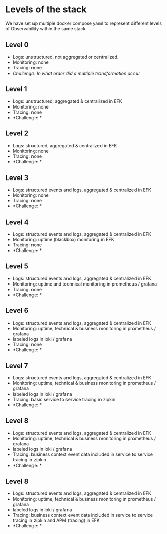 # Levels of the stack

We have set up multiple docker compose yaml to represent different levels of Observability within the same stack.

## Level 0
* Logs: unstructured, not aggregated or centralized.
* Monitoring: none
* Tracing: none
* *Challenge: In what order did a multiple transformation occur*

## Level 1
* Logs: unstructured, aggregated & centralized in EFK
* Monitoring: none
* Tracing: none
* *Challenge: *

## Level 2
* Logs: structured, aggregated & centralized in EFK
* Monitoring: none
* Tracing: none
* *Challenge: *

## Level 3
* Logs: structured events and logs, aggregated & centralized in EFK
* Monitoring: none
* Tracing: none
* *Challenge: *

## Level 4
* Logs: structured events and logs, aggregated & centralized in EFK
* Monitoring: uptime (blackbox) monitoring in EFK
* Tracing: none
* *Challenge: *

## Level 5
* Logs: structured events and logs, aggregated & centralized in EFK
* Monitoring: uptime and technical monitoring in prometheus / grafana
* Tracing: none
* *Challenge: *

## Level 6
* Logs: structured events and logs, aggregated & centralized in EFK
* Monitoring: uptime, technical & business monitoring in prometheus / grafana
* labeled logs in loki / grafana
* Tracing: none
* *Challenge: *

## Level 7
* Logs: structured events and logs, aggregated & centralized in EFK
* Monitoring: uptime, technical & business monitoring in prometheus / grafana
* labeled logs in loki / grafana
* Tracing: basic service to service tracing in zipkin
* *Challenge: *

## Level 8
* Logs: structured events and logs, aggregated & centralized in EFK
* Monitoring: uptime, technical & business monitoring in prometheus / grafana
* labeled logs in loki / grafana
* Tracing: business context event data included in service to service tracing in zipkin
* *Challenge: *

## Level 8
* Logs: structured events and logs, aggregated & centralized in EFK
* Monitoring: uptime, technical & business monitoring in prometheus / grafana
* labeled logs in loki / grafana
* Tracing: business context event data included in service to service tracing in zipkin and APM (tracing) in EFK
* *Challenge: *
